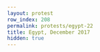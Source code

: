 ```yaml
---
layout: protest
row_index: 208
permalink: protests/egypt-22
title: Egypt, December 2017
hidden: true
---
```

